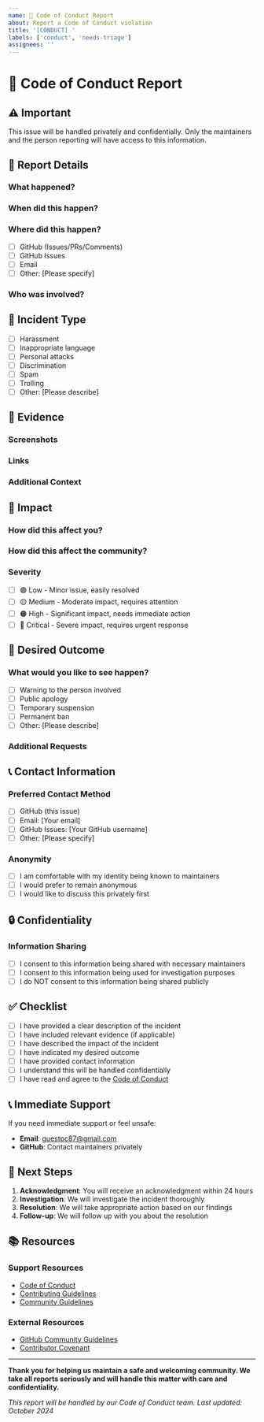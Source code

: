 ```yaml
---
name: 🚨 Code of Conduct Report
about: Report a Code of Conduct violation
title: '[CONDUCT] '
labels: ['conduct', 'needs-triage']
assignees: ''
---
```


# 🚨 Code of Conduct Report

## ⚠️ Important
This issue will be handled privately and confidentially. Only the maintainers and the person reporting will have access to this information.

## 📝 Report Details

### What happened?
<!-- Provide a clear and detailed description of the incident -->

### When did this happen?
<!-- Date and time of the incident -->

### Where did this happen?
<!-- Platform/location where the incident occurred -->
- [ ] GitHub (Issues/PRs/Comments)
- [ ] GitHub Issues
- [ ] Email
- [ ] Other: [Please specify]

### Who was involved?
<!-- Please do not include personal information, just describe the situation -->

## 🎯 Incident Type

<!-- Mark all that apply -->

- [ ] Harassment
- [ ] Inappropriate language
- [ ] Personal attacks
- [ ] Discrimination
- [ ] Spam
- [ ] Trolling
- [ ] Other: [Please describe]

## 📸 Evidence

### Screenshots
<!-- If applicable, please provide screenshots (blur out personal information) -->

### Links
<!-- Links to relevant posts, comments, or messages -->

### Additional Context
<!-- Any other relevant information -->

## 🎯 Impact

### How did this affect you?
<!-- Describe the impact on you personally -->

### How did this affect the community?
<!-- Describe the impact on the broader community -->

### Severity
- [ ] 🟢 Low - Minor issue, easily resolved
- [ ] 🟡 Medium - Moderate impact, requires attention
- [ ] 🟠 High - Significant impact, needs immediate action
- [ ] 🔴 Critical - Severe impact, requires urgent response

## 🎯 Desired Outcome

### What would you like to see happen?
<!-- What resolution would you like to see? -->

- [ ] Warning to the person involved
- [ ] Public apology
- [ ] Temporary suspension
- [ ] Permanent ban
- [ ] Other: [Please describe]

### Additional Requests
<!-- Any other requests or concerns -->

## 📞 Contact Information

### Preferred Contact Method
<!-- How would you like to be contacted about this report? -->
- [ ] GitHub (this issue)
- [ ] Email: [Your email]
- [ ] GitHub Issues: [Your GitHub username]
- [ ] Other: [Please specify]

### Anonymity
- [ ] I am comfortable with my identity being known to maintainers
- [ ] I would prefer to remain anonymous
- [ ] I would like to discuss this privately first

## 🔒 Confidentiality

### Information Sharing
- [ ] I consent to this information being shared with necessary maintainers
- [ ] I consent to this information being used for investigation purposes
- [ ] I do NOT consent to this information being shared publicly

## ✅ Checklist

- [ ] I have provided a clear description of the incident
- [ ] I have included relevant evidence (if applicable)
- [ ] I have described the impact of the incident
- [ ] I have indicated my desired outcome
- [ ] I have provided contact information
- [ ] I understand this will be handled confidentially
- [ ] I have read and agree to the [Code of Conduct](CODE_OF_CONDUCT.md)

## 📞 Immediate Support

If you need immediate support or feel unsafe:

- **Email**: guestpc87@gmail.com
- **GitHub**: Contact maintainers privately

## 🎯 Next Steps

1. **Acknowledgment**: You will receive an acknowledgment within 24 hours
2. **Investigation**: We will investigate the incident thoroughly
3. **Resolution**: We will take appropriate action based on our findings
4. **Follow-up**: We will follow up with you about the resolution

## 📚 Resources

### Support Resources
- [Code of Conduct](CODE_OF_CONDUCT.md)
- [Contributing Guidelines](CONTRIBUTING.md)
- [Community Guidelines](https://github.com/ravindu0823/Job-Application-Tracker/wiki/Community-Guidelines)

### External Resources
- [GitHub Community Guidelines](https://docs.github.com/en/site-policy/github-terms/github-community-guidelines)
- [Contributor Covenant](https://www.contributor-covenant.org/)

---

**Thank you for helping us maintain a safe and welcoming community. We take all reports seriously and will handle this matter with care and confidentiality.**

*This report will be handled by our Code of Conduct team. Last updated: October 2024*
